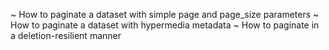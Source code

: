 ~ How to paginate a dataset with simple page and page_size parameters
~ How to paginate a dataset with hypermedia metadata
~ How to paginate in a deletion-resilient manner
